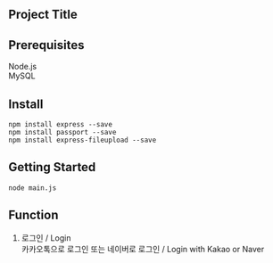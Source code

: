 ## Project Title

## Prerequisites
Node.js   
MySQL   

## Install
`npm install express --save`   
`npm install passport --save`   
`npm install express-fileupload --save`   

## Getting Started
`node main.js`

## Function
1. 로그인 / Login   
카카오톡으로 로그인 또는 네이버로 로그인 / Login with Kakao or Naver   
